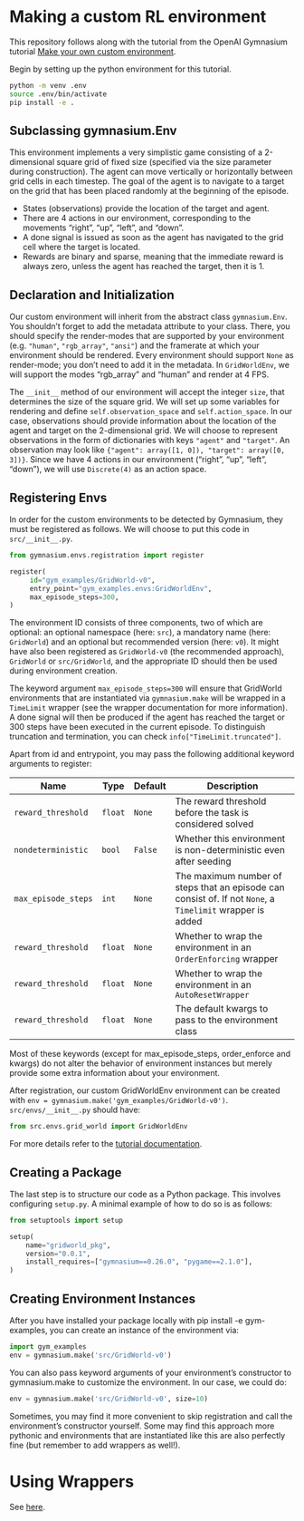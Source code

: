 # Making a custom RL environment

This repository follows along with the tutorial from the OpenAI Gymnasium tutorial [Make your own custom environment](https://gymnasium.farama.org/tutorials/environment_creation/).

Begin by setting up the python environment for this tutorial. 

```bash
python -m venv .env
source .env/bin/activate
pip install -e .
```

## Subclassing gymnasium.Env

This environment implements a very simplistic game consisting of a 2-dimensional square grid of fixed size (specified via the size parameter during construction). The agent can move vertically or horizontally between grid cells in each timestep. The goal of the agent is to navigate to a target on the grid that has been placed randomly at the beginning of the episode.

- States (observations) provide the location of the target and agent.
- There are 4 actions in our environment, corresponding to the movements “right”, “up”, “left”, and “down”.
- A done signal is issued as soon as the agent has navigated to the grid cell where the target is located.
- Rewards are binary and sparse, meaning that the immediate reward is always zero, unless the agent has reached the target, then it is 1.

## Declaration and Initialization

Our custom environment will inherit from the abstract class `gymnasium.Env`. You shouldn’t forget to add the metadata attribute to your class. There, you should specify the render-modes that are supported by your environment (e.g. `"human"`, `"rgb_array"`, `"ansi"`) and the framerate at which your environment should be rendered. Every environment should support `None` as render-mode; you don’t need to add it in the metadata. In `GridWorldEnv`, we will support the modes “rgb_array” and “human” and render at 4 FPS.

The `__init__` method of our environment will accept the integer `size`, that determines the size of the square grid. We will set up some variables for rendering and define `self.observation_space` and `self.action_space`. In our case, observations should provide information about the location of the agent and target on the 2-dimensional grid. We will choose to represent observations in the form of dictionaries with keys `"agent"` and `"target"`. An observation may look like `{"agent": array([1, 0]), "target": array([0, 3])}`. Since we have 4 actions in our environment (“right”, “up”, “left”, “down”), we will use `Discrete(4)` as an action space. 

## Registering Envs

In order for the custom environments to be detected by Gymnasium, they must be registered as follows. We will choose to put this code in `src/__init__.py`.

```python
from gymnasium.envs.registration import register

register(
     id="gym_examples/GridWorld-v0",
     entry_point="gym_examples.envs:GridWorldEnv",
     max_episode_steps=300,
)
```

The environment ID consists of three components, two of which are optional: an optional namespace (here: `src`), a mandatory name (here: `GridWorld`) and an optional but recommended version (here: `v0`). It might have also been registered as `GridWorld-v0` (the recommended approach), `GridWorld` or `src/GridWorld`, and the appropriate ID should then be used during environment creation.

The keyword argument `max_episode_steps=300` will ensure that GridWorld environments that are instantiated via `gymnasium.make` will be wrapped in a `TimeLimit` wrapper (see the wrapper documentation for more information). A done signal will then be produced if the agent has reached the target or 300 steps have been executed in the current episode. To distinguish truncation and termination, you can check `info["TimeLimit.truncated"]`.

Apart from id and entrypoint, you may pass the following additional keyword arguments to register:

| Name | Type | Default | Description |
|---|---|---|---|
| `reward_threshold` | `float` | `None` | The reward threshold before the task is considered solved |
| `nondeterministic` | `bool` | `False` | Whether this environment is non-deterministic even after seeding |
| `max_episode_steps` | `int` | `None` | The maximum number of steps that an episode can consist of. If not `None`, a `Timelimit` wrapper is added |
| `reward_threshold` | `float` | `None` | Whether to wrap the environment in an `OrderEnforcing` wrapper |
| `reward_threshold` | `float` | `None` | Whether to wrap the environment in an `AutoResetWrapper` |
| `reward_threshold` | `float` | `None` | The default kwargs to pass to the environment class |

Most of these keywords (except for max_episode_steps, order_enforce and kwargs) do not alter the behavior of environment instances but merely provide some extra information about your environment.

After registration, our custom GridWorldEnv environment can be created with `env = gymnasium.make('gym_examples/GridWorld-v0')`.
`src/envs/__init__.py` should have:
```python
from src.envs.grid_world import GridWorldEnv
```
For more details refer to the [tutorial documentation](https://gymnasium.farama.org/tutorials/environment_creation/).

## Creating a Package

The last step is to structure our code as a Python package. This involves configuring `setup.py`. A minimal example of how to do so is as follows:

```python
from setuptools import setup

setup(
    name="gridworld_pkg",
    version="0.0.1",
    install_requires=["gymnasium==0.26.0", "pygame==2.1.0"],
)
```

## Creating Environment Instances

After you have installed your package locally with pip install -e gym-examples, you can create an instance of the environment via:

```python
import gym_examples
env = gymnasium.make('src/GridWorld-v0')
```

You can also pass keyword arguments of your environment’s constructor to gymnasium.make to customize the environment. In our case, we could do:

```python
env = gymnasium.make('src/GridWorld-v0', size=10)
```

Sometimes, you may find it more convenient to skip registration and call the environment’s constructor yourself. Some may find this approach more pythonic and environments that are instantiated like this are also perfectly fine (but remember to add wrappers as well!).

# Using Wrappers

See [here](https://gymnasium.farama.org/tutorials/environment_creation/#using-wrappers).